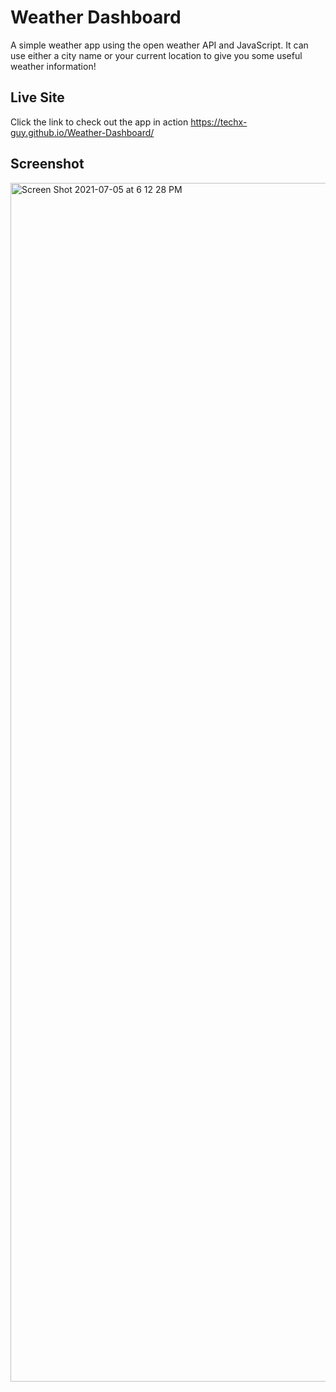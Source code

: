 # Weather Dashboard
A simple weather app using the open weather API and JavaScript. It can use either a city name or your current location to give you some useful weather information!

## Live Site
Click the link to check out the app in action https://techx-guy.github.io/Weather-Dashboard/

## Screenshot
<img width="1918" alt="Screen Shot 2021-07-05 at 6 12 28 PM" src="https://user-images.githubusercontent.com/70029654/124521199-b5494480-ddbc-11eb-9b65-b4be28b16f9b.png">
